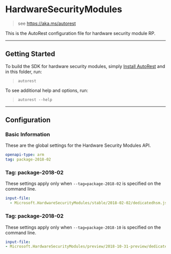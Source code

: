 # HardwareSecurityModules

> see https://aka.ms/autorest

This is the AutoRest configuration file for hardware security module RP.

---

## Getting Started

To build the SDK for hardware security modules, simply [Install AutoRest](https://aka.ms/autorest/install) and in this folder, run:

> `autorest`

To see additional help and options, run:

> `autorest --help`

---

## Configuration

### Basic Information

These are the global settings for the Hardware Security Modules API.

``` yaml
openapi-type: arm
tag: package-2018-02
```


### Tag: package-2018-02

These settings apply only when `--tag=package-2018-02` is specified on the command line.

```yaml $(tag) == 'package-2018-02'
input-file:
  - Microsoft.HardwareSecurityModules/stable/2018-02-02/dedicatedhsm.json
```
### Tag: package-2018-02

These settings apply only when `--tag=package-2018-10` is specified on the command line.

``` yaml $(tag) == 'package-2018-10'
input-file:
- Microsoft.HardwareSecurityModules/preview/2018-10-31-preview/dedicatedhsm.json
```

